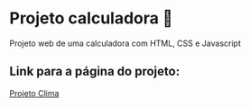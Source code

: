 # Projeto calculadora 📐
Projeto web de uma calculadora com HTML, CSS e Javascript

## Link para a página do projeto:
[Projeto Clima](https://ofelipehonorato.github.io/projeto-clima/)


